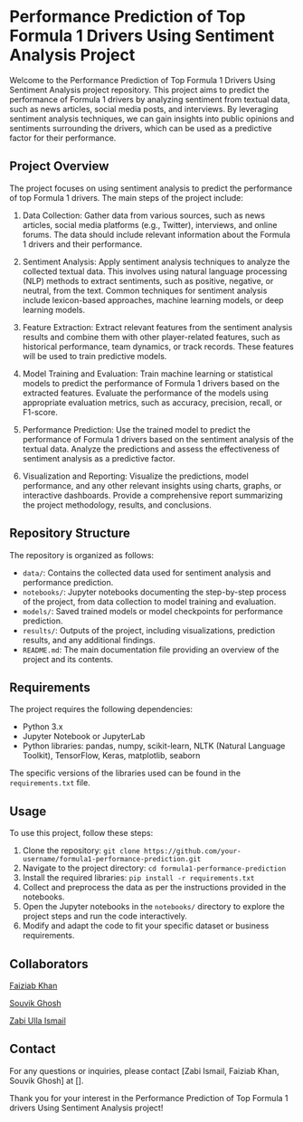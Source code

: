 # Performance Prediction of Top Formula 1 Drivers Using Sentiment Analysis Project

Welcome to the Performance Prediction of Top Formula 1 Drivers Using Sentiment Analysis project repository. This project aims to predict the performance of Formula 1 drivers by analyzing sentiment from textual data, such as news articles, social media posts, and interviews. By leveraging sentiment analysis techniques, we can gain insights into public opinions and sentiments surrounding the drivers, which can be used as a predictive factor for their performance.

## Project Overview

The project focuses on using sentiment analysis to predict the performance of top Formula 1 drivers. The main steps of the project include:

1. Data Collection: Gather data from various sources, such as news articles, social media platforms (e.g., Twitter), interviews, and online forums. The data should include relevant information about the Formula 1 drivers and their performance.

2. Sentiment Analysis: Apply sentiment analysis techniques to analyze the collected textual data. This involves using natural language processing (NLP) methods to extract sentiments, such as positive, negative, or neutral, from the text. Common techniques for sentiment analysis include lexicon-based approaches, machine learning models, or deep learning models.

3. Feature Extraction: Extract relevant features from the sentiment analysis results and combine them with other player-related features, such as historical performance, team dynamics, or track records. These features will be used to train predictive models.

4. Model Training and Evaluation: Train machine learning or statistical models to predict the performance of Formula 1 drivers based on the extracted features. Evaluate the performance of the models using appropriate evaluation metrics, such as accuracy, precision, recall, or F1-score.

5. Performance Prediction: Use the trained model to predict the performance of Formula 1 drivers based on the sentiment analysis of the textual data. Analyze the predictions and assess the effectiveness of sentiment analysis as a predictive factor.

6. Visualization and Reporting: Visualize the predictions, model performance, and any other relevant insights using charts, graphs, or interactive dashboards. Provide a comprehensive report summarizing the project methodology, results, and conclusions.

## Repository Structure

The repository is organized as follows:

- `data/`: Contains the collected data used for sentiment analysis and performance prediction.
- `notebooks/`: Jupyter notebooks documenting the step-by-step process of the project, from data collection to model training and evaluation.
- `models/`: Saved trained models or model checkpoints for performance prediction.
- `results/`: Outputs of the project, including visualizations, prediction results, and any additional findings.
- `README.md`: The main documentation file providing an overview of the project and its contents.

## Requirements

The project requires the following dependencies:

- Python 3.x
- Jupyter Notebook or JupyterLab
- Python libraries: pandas, numpy, scikit-learn, NLTK (Natural Language Toolkit), TensorFlow, Keras, matplotlib, seaborn

The specific versions of the libraries used can be found in the `requirements.txt` file.

## Usage

To use this project, follow these steps:

1. Clone the repository: `git clone https://github.com/your-username/formula1-performance-prediction.git`
2. Navigate to the project directory: `cd formula1-performance-prediction`
3. Install the required libraries: `pip install -r requirements.txt`
4. Collect and preprocess the data as per the instructions provided in the notebooks.
5. Open the Jupyter notebooks in the `notebooks/` directory to explore the project steps and run the code interactively.
6. Modify and adapt the code to fit your specific dataset or business requirements.

## Collaborators
[Faiziab Khan](https://github.com/Faiziab)

[Souvik Ghosh](https://github.com/souvikghosh2000)

[Zabi Ulla Ismail](https://github.com/zabi-32)


## Contact

For any questions or inquiries, please contact [Zabi Ismail, Faiziab Khan, Souvik Ghosh] at [].

Thank you for your interest in the Performance Prediction of Top Formula 1 drivers Using Sentiment Analysis project!
